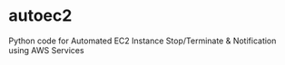 # autoec2
Python code for Automated EC2 Instance Stop/Terminate &amp; Notification using AWS Services
